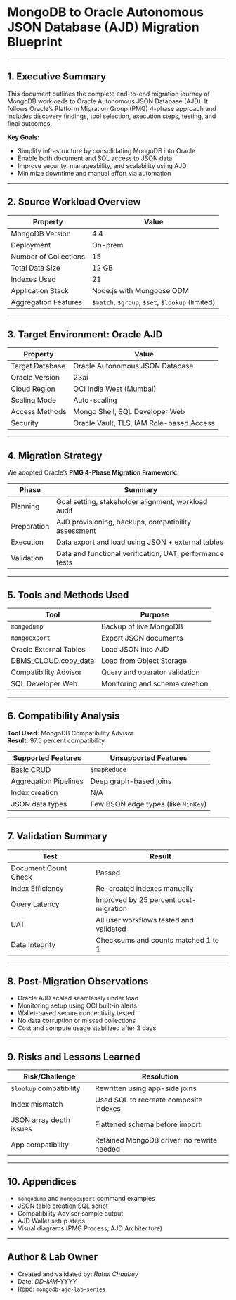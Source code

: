 # MongoDB to Oracle Autonomous JSON Database (AJD) Migration Blueprint

---

## 1. Executive Summary

This document outlines the complete end-to-end migration journey of MongoDB workloads to Oracle Autonomous JSON Database (AJD). It follows Oracle’s Platform Migration Group (PMG) 4-phase approach and includes discovery findings, tool selection, execution steps, testing, and final outcomes.

**Key Goals:**
- Simplify infrastructure by consolidating MongoDB into Oracle
- Enable both document and SQL access to JSON data
- Improve security, manageability, and scalability using AJD
- Minimize downtime and manual effort via automation

---

## 2. Source Workload Overview

| Property | Value |
|----------|-------|
| MongoDB Version | 4.4 |
| Deployment | On-prem |
| Number of Collections | 15 |
| Total Data Size | 12 GB |
| Indexes Used | 21 |
| Application Stack | Node.js with Mongoose ODM |
| Aggregation Features | `$match`, `$group`, `$set`, `$lookup` (limited) |

---

## 3. Target Environment: Oracle AJD

| Property | Value |
|----------|-------|
| Target Database | Oracle Autonomous JSON Database |
| Oracle Version | 23ai |
| Cloud Region | OCI India West (Mumbai) |
| Scaling Mode | Auto-scaling |
| Access Methods | Mongo Shell, SQL Developer Web |
| Security | Oracle Vault, TLS, IAM Role-based Access |

---

## 4. Migration Strategy

We adopted Oracle’s **PMG 4-Phase Migration Framework**:

| Phase | Summary |
|-------|---------|
| Planning | Goal setting, stakeholder alignment, workload audit |
| Preparation | AJD provisioning, backups, compatibility assessment |
| Execution | Data export and load using JSON + external tables |
| Validation | Data and functional verification, UAT, performance tests |

---

## 5. Tools and Methods Used

| Tool | Purpose |
|------|---------|
| `mongodump` | Backup of live MongoDB |
| `mongoexport` | Export JSON documents |
| Oracle External Tables | Load JSON into AJD |
| DBMS_CLOUD.copy_data | Load from Object Storage |
| Compatibility Advisor | Query and operator validation |
| SQL Developer Web | Monitoring and schema creation |

---

## 6. Compatibility Analysis

**Tool Used:** MongoDB Compatibility Advisor  
**Result:** 97.5 percent compatibility

| Supported Features | Unsupported Features |
|--------------------|----------------------|
| Basic CRUD | `$mapReduce` |
| Aggregation Pipelines | Deep graph-based joins |
| Index creation | N/A |
| JSON data types | Few BSON edge types (like `MinKey`) |

---

## 7. Validation Summary

| Test | Result |
|------|--------|
| Document Count Check | Passed |
| Index Efficiency | Re-created indexes manually |
| Query Latency | Improved by 25 percent post-migration |
| UAT | All user workflows tested and validated |
| Data Integrity | Checksums and counts matched 1 to 1 |

---

## 8. Post-Migration Observations

- Oracle AJD scaled seamlessly under load
- Monitoring setup using OCI built-in alerts
- Wallet-based secure connectivity tested
- No data corruption or missed collections
- Cost and compute usage stabilized after 3 days

---

## 9. Risks and Lessons Learned

| Risk/Challenge | Resolution |
|----------------|------------|
| `$lookup` compatibility | Rewritten using app-side joins |
| Index mismatch | Used SQL to recreate composite indexes |
| JSON array depth issues | Flattened schema before import |
| App compatibility | Retained MongoDB driver; no rewrite needed |

---

## 10. Appendices

- `mongodump` and `mongoexport` command examples
- JSON table creation SQL script
- Compatibility Advisor sample output
- AJD Wallet setup steps
- Visual diagrams (PMG Process, AJD Architecture)

---

## Author & Lab Owner

- Created and validated by: *Rahul Chaubey*
- Date: *DD-MM-YYYY*
- Repo: [`mongodb-ajd-lab-series`](../mongodb-ajd-lab-series)

